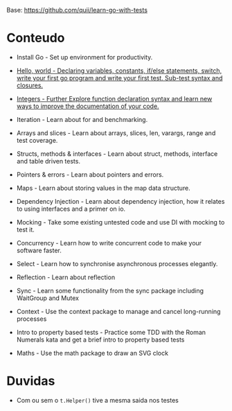 Base: https://github.com/quii/learn-go-with-tests

# Conteudo

- Install Go - Set up environment for productivity.
- [Hello, world - Declaring variables, constants, if/else statements, switch, write your first go program and write your first test. Sub-test syntax and closures.](hello)
- [Integers - Further Explore function declaration syntax and learn new ways to improve the documentation of your code.](integers)


- Iteration - Learn about for and benchmarking.
- Arrays and slices - Learn about arrays, slices, len, varargs, range and test coverage.
- Structs, methods & interfaces - Learn about struct, methods, interface and table driven tests.
- Pointers & errors - Learn about pointers and errors.
- Maps - Learn about storing values in the map data structure.
- Dependency Injection - Learn about dependency injection, how it relates to using interfaces and a primer on io.
- Mocking - Take some existing untested code and use DI with mocking to test it.
- Concurrency - Learn how to write concurrent code to make your software faster.
- Select - Learn how to synchronise asynchronous processes elegantly.
- Reflection - Learn about reflection
- Sync - Learn some functionality from the sync package including WaitGroup and Mutex
- Context - Use the context package to manage and cancel long-running processes
- Intro to property based tests - Practice some TDD with the Roman Numerals kata and get a brief intro to property based tests
- Maths - Use the math package to draw an SVG clock

# Duvidas

- Com ou sem o ```t.Helper()``` tive a mesma saida nos testes